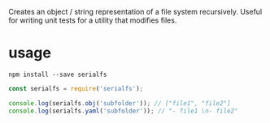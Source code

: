 Creates an object / string representation of a file system recursively. Useful
for writing unit tests for a utility that modifies files.

# usage

```shell
npm install --save serialfs
```

```javascript
const serialfs = require('serialfs');

console.log(serialfs.obj('subfolder')); // ["file1", "file2"]
console.log(serialfs.yaml('subfolder')); // "- file1 \n- file2"
```
